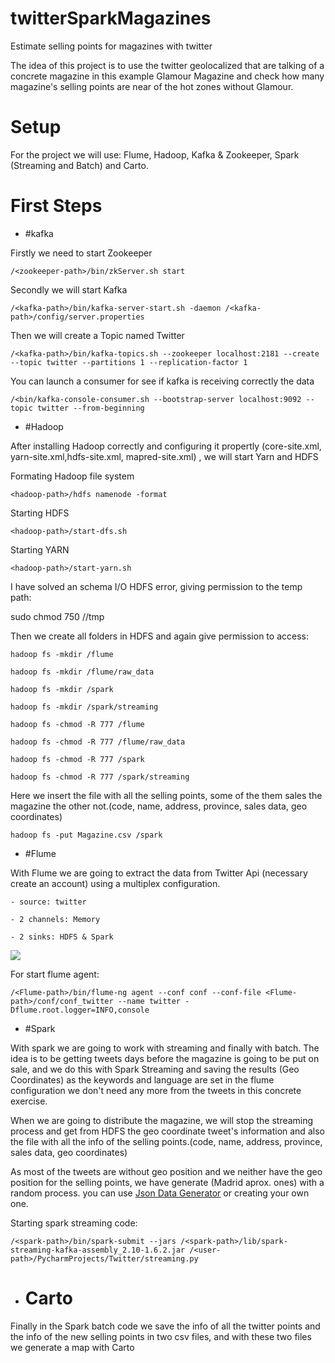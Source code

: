 # twitterSparkMagazines
Estimate selling points for magazines with twitter

The idea of this project is to use the twitter geolocalized that are talking of a concrete magazine in this example Glamour Magazine and check how many magazine's selling points are near of the hot zones without Glamour.

# Setup

For the project we will use: Flume, Hadoop, Kafka & Zookeeper, Spark (Streaming and Batch) and Carto.

# First Steps

- #kafka

Firstly we need to start Zookeeper

`/<zookeeper-path>/bin/zkServer.sh start`

Secondly we will start Kafka

`/<kafka-path>/bin/kafka-server-start.sh -daemon /<kafka-path>/config/server.properties`

Then we will create a Topic named Twitter

`/<kafka-path>/bin/kafka-topics.sh --zookeeper localhost:2181 --create --topic twitter --partitions 1 --replication-factor 1`

You can launch a consumer for see if kafka is receiving correctly the data

`/<bin/kafka-console-consumer.sh --bootstrap-server localhost:9092 --topic twitter --from-beginning`

- #Hadoop

After installing Hadoop correctly and configuring it propertly (core-site.xml, yarn-site.xml,hdfs-site.xml, mapred-site.xml) , we will start Yarn and HDFS

Formating Hadoop file system

`<hadoop-path>/hdfs namenode -format`

Starting HDFS

`<hadoop-path>/start-dfs.sh`

Starting YARN

`<hadoop-path>/start-yarn.sh`


I have solved an schema I/O HDFS error, giving permission to the temp path:

sudo chmod 750 /<hadoop-path>/tmp

Then we create all folders in HDFS and again give permission to access: 

`hadoop fs -mkdir /flume`

`hadoop fs -mkdir /flume/raw_data`

`hadoop fs -mkdir /spark`

`hadoop fs -mkdir /spark/streaming`

`hadoop fs -chmod -R 777 /flume`

`hadoop fs -chmod -R 777 /flume/raw_data`

`hadoop fs -chmod -R 777 /spark`

`hadoop fs -chmod -R 777 /spark/streaming`

Here we insert the file with all the selling points, some of the them sales the magazine the other not.(code, name, address, province, sales data, geo coordinates)

`hadoop fs -put Magazine.csv /spark`


- #Flume

With Flume we are going to extract the data from Twitter Api (necessary create an account) using a multiplex configuration.

    - source: twitter

    - 2 channels: Memory

    - 2 sinks: HDFS & Spark

![](https://media.licdn.com/mpr/mpr/AAEAAQAAAAAAAA3jAAAAJDgwZGM3YmYzLWRkYzItNDk4Ni05NDM5LWQyMDRmNThlMzM2Ng.png)
    

For start flume agent:

`/<Flume-path>/bin/flume-ng agent --conf conf --conf-file <Flume-path>/conf/conf_twitter --name twitter -Dflume.root.logger=INFO,console`


- #Spark

With spark we are going to work with streaming and finally with batch. The idea is to be getting tweets days before the magazine is going to be put on sale, and we do this with Spark Streaming and saving the results (Geo Coordinates) as the keywords and language are set in the flume configuration we don't need any more from the tweets in this concrete exercise.

When we are going to distribute the magazine, we will stop the streaming process and get from HDFS the geo coordinate tweet's information and also the file with all the info of the selling points.(code, name, address, province, sales data, geo coordinates)

As most of the tweets are without geo position and we neither have the geo position for the selling points, we have generate (Madrid aprox. ones) with a random process.
you can use [Json Data Generator](https://github.com/acesinc/json-data-generator) or creating your own one.

Starting spark streaming code:

`/<spark-path>/bin/spark-submit --jars /<spark-path>/lib/spark-streaming-kafka-assembly_2.10-1.6.2.jar /<user-path>/PycharmProjects/Twitter/streaming.py`

- # Carto

Finally in the Spark batch code we save the info of all the twitter points and the info of the new selling points in two csv files, and with these two files we generate a map with Carto

